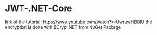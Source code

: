 # JWT-.NET-Core
link of the tutorial: https://www.youtube.com/watch?v=UwruwHl3BlU
the encryption is done with BCrypt.NET from NuGet Package